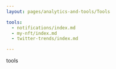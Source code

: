 ```yaml
---
layout: pages/analytics-and-tools/Tools

tools: 
  - notifications/index.md
  - my-nft/index.md
  - twitter-trends/index.md

---
```

tools